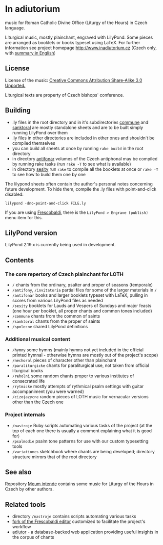 # In adiutorium

music for Roman Catholic Divine Office (Liturgy of the Hours) in Czech language.

Liturgical music, mostly plainchant, engraved with LilyPond.
Some pieces are arranged as booklets or books typeset using LaTeX.
For further information see project homepage
http://www.inadiutorium.cz
(Czech only, with [summary in English](http://www.inadiutorium.cz/english.php))

## License

License of the music:
[Creative Commons Attribution Share-Alike 3.0 Unported.](http://creativecommons.org/licenses/by-sa/3.0/deed.en)

Liturgical texts are property of Czech bishops' conference.

## Building

* .ly files in the root directory and in it's subdirectories [commune](./commune)
and [sanktoral](./sanktoral) are mostly standalone sheets and are to be built simply
running LilyPond over them
* .ly files in other directories are included in other ones and shouldn't be compiled themselves
* you can build all sheets at once by running `rake build` in the root directory
* in directory [antifonar](./antifonar) volumes of the Czech antiphonal may be compiled by running rake tasks (run `rake -T` to see what is available)
* in directory [sesity](./sesity) run `rake` to compile all the booklets at once or `rake -T` to see how to build them one by one

The lilypond sheets often contain the author's personal
notes concerning future development.
To hide them, compile the .ly files with point-and-click disabled:

`lilypond -dno-point-and-click FILE.ly`

If you are using [Frescobaldi](https://frescobaldi.org/), there is the
`LilyPond > Engrave (publish)` menu item for this.

## LilyPond version

LilyPond 2.19.x is currently being used in development.

## Contents

### The core repertory of Czech plainchant for LOTH

- `/` chants from the ordinary, psalter and proper of seasons (temporale)
- `/antifony`, `/invitatoria` partial files for some of the larger materials in `/`
- `/antifonar` books and larger booklets typeset with LaTeX, pulling in scores from various LilyPond files as needed
- `/sesity` booklets for Lauds and Vespers of Sundays and major feasts (one hour per booklet, all proper chants and common tones included)
- `/commune` chants from the common of saints
- `/sanktoral` chants from the proper of saints
- `/spolecne` shared LilyPond definitions

### Additional musical content

- `/hymny` some hymns (mainly hymns not yet included in the official printed hymnal - otherwise hymns are mostly out of the project's scope)
- `/nechoral` pieces of character other than plainchant
- `/paraliturgicke` chants for paraliturgical use, not taken from official liturgical books
- `/reholni` some random chants proper to various institutes of consecrated life
- `/rytmicke` mostly attempts of rythmical psalm settings with guitar accompaniment (you were warned)
- `/cizojazycne` random pieces of LOTH music for vernacular versions other than the Czech one

### Project internals

- `/nastroje` Ruby scripts automating various tasks of the project (at the top of each one there is usually a comment explaining what it is good for)
- `/psalmodie` psalm tone patterns for use with our custom typesetting tools
- `/variationes` sketchbook where chants are being developed; directory structure mirrors that of the root directory

## See also

Repository [Meum intende](https://github.com/igneus/Meum-intende) contains some music for
Liturgy of the Hours in Czech by other authors.

## Related tools

- directory `/nastroje` contains scripts automating various tasks
- [fork of the Frescobaldi editor](https://github.com/igneus/frescobaldi) customized
  to facilitate the project's workflow
- [adiutor](https://github.com/igneus/adiutor) - a database-backed web application
  providing useful insights in the corpus of chants
